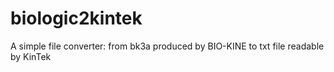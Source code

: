 # biologic2kintek
A simple file converter: from bk3a produced by BIO-KINE to txt file readable by KinTek
